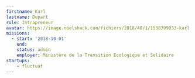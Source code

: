 ```yaml
---
firstname: Karl
lastname: Dupart
role: Intrapreneur
avatar: https://image.noelshack.com/fichiers/2018/40/1/1538399033-karl.png
missions:
  - start: '2018-10-01'
    end:
    status: admin
    employer: Ministère de la Transition Ecologique et Solidaire
startups:
    - fluctuat
---
```

